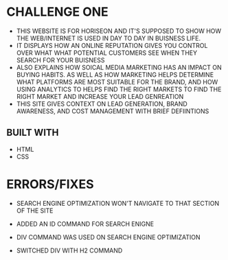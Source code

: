 # CHALLENGE ONE

* THIS WEBSITE IS FOR HORISEON AND IT'S SUPPOSED TO SHOW HOW THE WEB/INTERNET IS USED IN DAY TO DAY IN BUISNESS LIFE. 
* IT DISPLAYS HOW AN ONLINE REPUTATION GIVES YOU CONTROL OVER WHAT WHAT POTENTIAL CUSTOMERS SEE WHEN THEY SEARCH FOR YOUR BUISNESS 
* ALSO EXPLAINS HOW SOICAL MEDIA MARKETING HAS AN IMPACT ON BUYING HABITS. AS WELL AS HOW MARKETING HELPS DETERMINE WHAT PLATFORMS ARE MOST SUITABLE FOR THE BRAND, AND HOW USING ANALYTICS TO HELPS FIND THE RIGHT MARKETS TO FIND THE RIGHT MARKET AND INCREASE YOUR LEAD GENREATION 
* THIS SITE GIVES CONTEXT ON LEAD GENERATION, BRAND AWARENESS, AND COST MANAGEMENT WITH BRIEF DEFIINTIONS 

## BUILT WITH 

- HTML
- CSS

# ERRORS/FIXES
 
 * SEARCH ENGINE OPTIMIZATION WON'T NAVIGATE TO THAT SECTION OF THE SITE 
 - ADDED AN ID COMMAND FOR SEARCH ENIGNE 
 * DIV COMMAND WAS USED ON SEARCH ENGINE OPTIMIZATION
 - SWITCHED DIV WITH H2 COMMAND